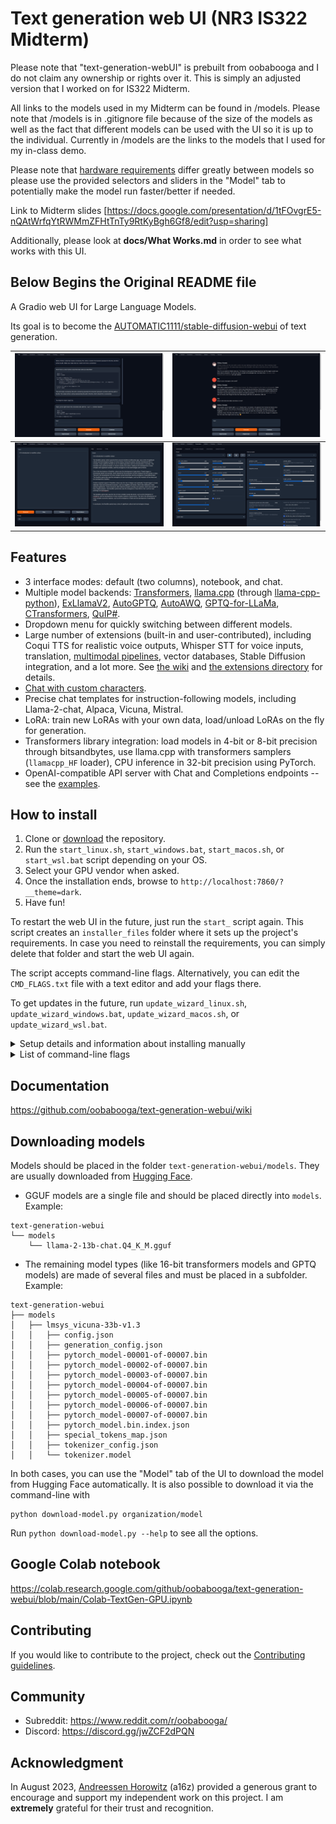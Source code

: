 # Text generation web UI (NR3 IS322 Midterm)

Please note that "text-generation-webUI" is prebuilt from oobabooga and I do not claim any ownership or rights over it. This is simply an adjusted version that I worked on for IS322 Midterm. 

All links to the models used in my Midterm can be found in /models. Please note that /models is in .gitignore file because of the size of the models as well as the fact that different models can be used with the UI so it is up to the individual. Currently in /models are the links to the models that I used for my in-class demo.

Please note that [hardware requirements](https://www.hardware-corner.net/llm-database/WizardCoder/) differ greatly between models so please use the provided selectors and sliders in the "Model" tab to potentially make the model run faster/better if needed.

Link to Midterm slides [https://docs.google.com/presentation/d/1tFOvgrE5-nQAtWrfqYtRWMmZFHtTnTy9RtKyBgh6Gf8/edit?usp=sharing]  

Additionally, please look at <b>docs/What Works.md</b> in order to see what works with this UI. 



## Below Begins the Original README file

A Gradio web UI for Large Language Models.

Its goal is to become the [AUTOMATIC1111/stable-diffusion-webui](https://github.com/AUTOMATIC1111/stable-diffusion-webui) of text generation.

|![Image1](https://github.com/oobabooga/screenshots/raw/main/print_instruct.png) | ![Image2](https://github.com/oobabooga/screenshots/raw/main/print_chat.png) |
|:---:|:---:|
|![Image1](https://github.com/oobabooga/screenshots/raw/main/print_default.png) | ![Image2](https://github.com/oobabooga/screenshots/raw/main/print_parameters.png) |

## Features

* 3 interface modes: default (two columns), notebook, and chat.
* Multiple model backends: [Transformers](https://github.com/huggingface/transformers), [llama.cpp](https://github.com/ggerganov/llama.cpp) (through [llama-cpp-python](https://github.com/abetlen/llama-cpp-python)), [ExLlamaV2](https://github.com/turboderp/exllamav2), [AutoGPTQ](https://github.com/PanQiWei/AutoGPTQ), [AutoAWQ](https://github.com/casper-hansen/AutoAWQ), [GPTQ-for-LLaMa](https://github.com/qwopqwop200/GPTQ-for-LLaMa), [CTransformers](https://github.com/marella/ctransformers), [QuIP#](https://github.com/Cornell-RelaxML/quip-sharp).
* Dropdown menu for quickly switching between different models.
* Large number of extensions (built-in and user-contributed), including Coqui TTS for realistic voice outputs, Whisper STT for voice inputs, translation, [multimodal pipelines](https://github.com/oobabooga/text-generation-webui/tree/main/extensions/multimodal), vector databases, Stable Diffusion integration, and a lot more. See [the wiki](https://github.com/oobabooga/text-generation-webui/wiki/07-%E2%80%90-Extensions) and [the extensions directory](https://github.com/oobabooga/text-generation-webui-extensions) for details.
* [Chat with custom characters](https://github.com/oobabooga/text-generation-webui/wiki/03-%E2%80%90-Parameters-Tab#character).
* Precise chat templates for instruction-following models, including Llama-2-chat, Alpaca, Vicuna, Mistral.
* LoRA: train new LoRAs with your own data, load/unload LoRAs on the fly for generation.
* Transformers library integration: load models in 4-bit or 8-bit precision through bitsandbytes, use llama.cpp with transformers samplers (`llamacpp_HF` loader), CPU inference in 32-bit precision using PyTorch.
* OpenAI-compatible API server with Chat and Completions endpoints -- see the [examples](https://github.com/oobabooga/text-generation-webui/wiki/12-%E2%80%90-OpenAI-API#examples).

## How to install

1) Clone or [download](https://github.com/oobabooga/text-generation-webui/archive/refs/heads/main.zip) the repository.
2) Run the `start_linux.sh`, `start_windows.bat`, `start_macos.sh`, or `start_wsl.bat` script depending on your OS.
3) Select your GPU vendor when asked.
4) Once the installation ends, browse to `http://localhost:7860/?__theme=dark`.
5) Have fun!

To restart the web UI in the future, just run the `start_` script again. This script creates an `installer_files` folder where it sets up the project's requirements. In case you need to reinstall the requirements, you can simply delete that folder and start the web UI again.

The script accepts command-line flags. Alternatively, you can edit the `CMD_FLAGS.txt` file with a text editor and add your flags there.

To get updates in the future, run `update_wizard_linux.sh`, `update_wizard_windows.bat`, `update_wizard_macos.sh`, or `update_wizard_wsl.bat`.

<details>
<summary>
Setup details and information about installing manually
</summary>

### One-click-installer

The script uses Miniconda to set up a Conda environment in the `installer_files` folder.

If you ever need to install something manually in the `installer_files` environment, you can launch an interactive shell using the cmd script: `cmd_linux.sh`, `cmd_windows.bat`, `cmd_macos.sh`, or `cmd_wsl.bat`.

* There is no need to run any of those scripts (`start_`, `update_wizard_`, or `cmd_`) as admin/root.
* To install the requirements for extensions, you can use the `extensions_reqs` script for your OS. At the end, this script will install the main requirements for the project to make sure that they take precedence in case of version conflicts.
* For additional instructions about AMD and WSL setup, consult [the documentation](https://github.com/oobabooga/text-generation-webui/wiki).
* For automated installation, you can use the `GPU_CHOICE`, `USE_CUDA118`, `LAUNCH_AFTER_INSTALL`, and `INSTALL_EXTENSIONS` environment variables. For instance: `GPU_CHOICE=A USE_CUDA118=FALSE LAUNCH_AFTER_INSTALL=FALSE INSTALL_EXTENSIONS=TRUE ./start_linux.sh`.

### Manual installation using Conda

Recommended if you have some experience with the command-line.

#### 0. Install Conda

https://docs.conda.io/en/latest/miniconda.html

On Linux or WSL, it can be automatically installed with these two commands ([source](https://educe-ubc.github.io/conda.html)):

```
curl -sL "https://repo.anaconda.com/miniconda/Miniconda3-latest-Linux-x86_64.sh" > "Miniconda3.sh"
bash Miniconda3.sh
```

#### 1. Create a new conda environment

```
conda create -n textgen python=3.11
conda activate textgen
```

#### 2. Install Pytorch

| System | GPU | Command |
|--------|---------|---------|
| Linux/WSL | NVIDIA | `pip3 install torch==2.2.1 torchvision==0.17.1 torchaudio==2.2.1 --index-url https://download.pytorch.org/whl/cu121` |
| Linux/WSL | CPU only | `pip3 install torch==2.2.1 torchvision==0.17.1 torchaudio==2.2.1 --index-url https://download.pytorch.org/whl/cpu` |
| Linux | AMD | `pip3 install torch==2.2.1 torchvision==0.17.1 torchaudio==2.2.1 --index-url https://download.pytorch.org/whl/rocm5.6` |
| MacOS + MPS | Any | `pip3 install torch==2.2.1 torchvision==0.17.1 torchaudio==2.2.1` |
| Windows | NVIDIA | `pip3 install torch==2.2.1 torchvision==0.17.1 torchaudio==2.2.1 --index-url https://download.pytorch.org/whl/cu121` |
| Windows | CPU only | `pip3 install torch==2.2.1 torchvision==0.17.1 torchaudio==2.2.1` |

The up-to-date commands can be found here: https://pytorch.org/get-started/locally/.

For NVIDIA, you also need to install the CUDA runtime libraries:

```
conda install -y -c "nvidia/label/cuda-12.1.1" cuda-runtime
```

If you need `nvcc` to compile some library manually, replace the command above with

```
conda install -y -c "nvidia/label/cuda-12.1.1" cuda
```

#### 3. Install the web UI

```
git clone https://github.com/oobabooga/text-generation-webui
cd text-generation-webui
pip install -r <requirements file according to table below>
```

Requirements file to use:

| GPU | CPU | requirements file to use |
|--------|---------|---------|
| NVIDIA | has AVX2 | `requirements.txt` |
| NVIDIA | no AVX2 | `requirements_noavx2.txt` |
| AMD | has AVX2 | `requirements_amd.txt` |
| AMD | no AVX2 | `requirements_amd_noavx2.txt` |
| CPU only | has AVX2 | `requirements_cpu_only.txt` |
| CPU only | no AVX2 | `requirements_cpu_only_noavx2.txt` |
| Apple | Intel | `requirements_apple_intel.txt` |
| Apple | Apple Silicon | `requirements_apple_silicon.txt` |

### Start the web UI

```
conda activate textgen
cd text-generation-webui
python server.py
```

Then browse to

`http://localhost:7860/?__theme=dark`

##### AMD GPU on Windows

1) Use `requirements_cpu_only.txt` or `requirements_cpu_only_noavx2.txt` in the command above.

2) Manually install llama-cpp-python using the appropriate command for your hardware: [Installation from PyPI](https://github.com/abetlen/llama-cpp-python#installation-with-hardware-acceleration).
    * Use the `LLAMA_HIPBLAS=on` toggle.
    * Note the [Windows remarks](https://github.com/abetlen/llama-cpp-python#windows-remarks).

3) Manually install AutoGPTQ: [Installation](https://github.com/PanQiWei/AutoGPTQ#install-from-source).
    * Perform the from-source installation - there are no prebuilt ROCm packages for Windows.

##### Older NVIDIA GPUs

1) For Kepler GPUs and older, you will need to install CUDA 11.8 instead of 12:

```
pip3 install torch==2.2.1 torchvision==0.17.1 torchaudio==2.2.1 --index-url https://download.pytorch.org/whl/cu118
conda install -y -c "nvidia/label/cuda-11.8.0" cuda-runtime
```

2) bitsandbytes >= 0.39 may not work. In that case, to use `--load-in-8bit`, you may have to downgrade like this:
    * Linux: `pip install bitsandbytes==0.38.1`
    * Windows: `pip install https://github.com/jllllll/bitsandbytes-windows-webui/raw/main/bitsandbytes-0.38.1-py3-none-any.whl`

##### Manual install

The `requirements*.txt` above contain various wheels precompiled through GitHub Actions. If you wish to compile things manually, or if you need to because no suitable wheels are available for your hardware, you can use `requirements_nowheels.txt` and then install your desired loaders manually.

### Alternative: Docker

```
For NVIDIA GPU:
ln -s docker/{nvidia/Dockerfile,nvidia/docker-compose.yml,.dockerignore} .
For AMD GPU: 
ln -s docker/{amd/Dockerfile,intel/docker-compose.yml,.dockerignore} .
For Intel GPU:
ln -s docker/{intel/Dockerfile,amd/docker-compose.yml,.dockerignore} .
For CPU only
ln -s docker/{cpu/Dockerfile,cpu/docker-compose.yml,.dockerignore} .
cp docker/.env.example .env
#Create logs/cache dir : 
mkdir -p logs cache
# Edit .env and set: 
#   TORCH_CUDA_ARCH_LIST based on your GPU model
#   APP_RUNTIME_GID      your host user's group id (run `id -g` in a terminal)
#   BUILD_EXTENIONS      optionally add comma separated list of extensions to build
# Edit CMD_FLAGS.txt and add in it the options you want to execute (like --listen --cpu)
# 
docker compose up --build
```

* You need to have Docker Compose v2.17 or higher installed. See [this guide](https://github.com/oobabooga/text-generation-webui/wiki/09-%E2%80%90-Docker) for instructions.
* For additional docker files, check out [this repository](https://github.com/Atinoda/text-generation-webui-docker).

### Updating the requirements

From time to time, the `requirements*.txt` change. To update, use these commands:

```
conda activate textgen
cd text-generation-webui
pip install -r <requirements file that you have used> --upgrade
```
</details>

<details>
<summary>
List of command-line flags
</summary>

#### Basic settings

| Flag                                       | Description |
|--------------------------------------------|-------------|
| `-h`, `--help`                             | show this help message and exit |
| `--multi-user`                             | Multi-user mode. Chat histories are not saved or automatically loaded. WARNING: this is likely not safe for sharing publicly. |
| `--character CHARACTER`                    | The name of the character to load in chat mode by default. |
| `--model MODEL`                            | Name of the model to load by default. |
| `--lora LORA [LORA ...]`                   | The list of LoRAs to load. If you want to load more than one LoRA, write the names separated by spaces. |
| `--model-dir MODEL_DIR`                    | Path to directory with all the models. |
| `--lora-dir LORA_DIR`                      | Path to directory with all the loras. |
| `--model-menu`                             | Show a model menu in the terminal when the web UI is first launched. |
| `--settings SETTINGS_FILE`                 | Load the default interface settings from this yaml file. See `settings-template.yaml` for an example. If you create a file called `settings.yaml`, this file will be loaded by default without the need to use the `--settings` flag. |
| `--extensions EXTENSIONS [EXTENSIONS ...]` | The list of extensions to load. If you want to load more than one extension, write the names separated by spaces. |
| `--verbose`                                | Print the prompts to the terminal. |
| `--chat-buttons`                           | Show buttons on the chat tab instead of a hover menu. |

#### Model loader

| Flag                                       | Description |
|--------------------------------------------|-------------|
| `--loader LOADER`                          | Choose the model loader manually, otherwise, it will get autodetected. Valid options: Transformers, llama.cpp, llamacpp_HF, ExLlamav2_HF, ExLlamav2, AutoGPTQ, AutoAWQ, GPTQ-for-LLaMa, ctransformers, QuIP#. |

#### Accelerate/transformers

| Flag                                        | Description |
|---------------------------------------------|-------------|
| `--cpu`                                     | Use the CPU to generate text. Warning: Training on CPU is extremely slow. |
| `--auto-devices`                            | Automatically split the model across the available GPU(s) and CPU. |
|  `--gpu-memory GPU_MEMORY [GPU_MEMORY ...]` | Maximum GPU memory in GiB to be allocated per GPU. Example: --gpu-memory 10 for a single GPU, --gpu-memory 10 5 for two GPUs. You can also set values in MiB like --gpu-memory 3500MiB. |
| `--cpu-memory CPU_MEMORY`                   | Maximum CPU memory in GiB to allocate for offloaded weights. Same as above. |
| `--disk`                                    | If the model is too large for your GPU(s) and CPU combined, send the remaining layers to the disk. |
| `--disk-cache-dir DISK_CACHE_DIR`           | Directory to save the disk cache to. Defaults to "cache". |
| `--load-in-8bit`                            | Load the model with 8-bit precision (using bitsandbytes). |
| `--bf16`                                    | Load the model with bfloat16 precision. Requires NVIDIA Ampere GPU. |
| `--no-cache`                                | Set `use_cache` to `False` while generating text. This reduces VRAM usage slightly, but it comes at a performance cost. |
| `--trust-remote-code`                       | Set `trust_remote_code=True` while loading the model. Necessary for some models. |
| `--no_use_fast`                             | Set use_fast=False while loading the tokenizer (it's True by default). Use this if you have any problems related to use_fast. |
| `--use_flash_attention_2`                   | Set use_flash_attention_2=True while loading the model. |

#### bitsandbytes 4-bit

⚠️  Requires minimum compute of 7.0 on Windows at the moment.

| Flag                                        | Description |
|---------------------------------------------|-------------|
| `--load-in-4bit`                            | Load the model with 4-bit precision (using bitsandbytes). |
| `--use_double_quant`                        | use_double_quant for 4-bit. |
| `--compute_dtype COMPUTE_DTYPE`             | compute dtype for 4-bit. Valid options: bfloat16, float16, float32. |
| `--quant_type QUANT_TYPE`                   | quant_type for 4-bit. Valid options: nf4, fp4. |

#### llama.cpp

| Flag        | Description |
|-------------|-------------|
| `--tensorcores`  | Use llama-cpp-python compiled with tensor cores support. This increases performance on RTX cards. NVIDIA only. |
| `--n_ctx N_CTX` | Size of the prompt context. |
| `--threads` | Number of threads to use. |
| `--threads-batch THREADS_BATCH` | Number of threads to use for batches/prompt processing. |
| `--no_mul_mat_q` | Disable the mulmat kernels. |
| `--n_batch` | Maximum number of prompt tokens to batch together when calling llama_eval. |
| `--no-mmap`   | Prevent mmap from being used. |
| `--mlock`     | Force the system to keep the model in RAM. |
| `--n-gpu-layers N_GPU_LAYERS` | Number of layers to offload to the GPU. |
| `--tensor_split TENSOR_SPLIT`       | Split the model across multiple GPUs. Comma-separated list of proportions. Example: 18,17. |
| `--numa`      | Activate NUMA task allocation for llama.cpp. |
| `--logits_all`| Needs to be set for perplexity evaluation to work. Otherwise, ignore it, as it makes prompt processing slower. |
| `--no_offload_kqv` | Do not offload the K, Q, V to the GPU. This saves VRAM but reduces the performance. |
| `--cache-capacity CACHE_CAPACITY`   | Maximum cache capacity (llama-cpp-python). Examples: 2000MiB, 2GiB. When provided without units, bytes will be assumed. |
| `--row_split`                               | Split the model by rows across GPUs. This may improve multi-gpu performance. |
| `--streaming-llm`                           | Activate StreamingLLM to avoid re-evaluating the entire prompt when old messages are removed. |
| `--attention-sink-size ATTENTION_SINK_SIZE` | StreamingLLM: number of sink tokens. Only used if the trimmed prompt doesn't share a prefix with the old prompt. |

#### ExLlamav2

| Flag             | Description |
|------------------|-------------|
|`--gpu-split`     | Comma-separated list of VRAM (in GB) to use per GPU device for model layers. Example: 20,7,7. |
|`--max_seq_len MAX_SEQ_LEN`           | Maximum sequence length. |
|`--cfg-cache`                         | ExLlamav2_HF: Create an additional cache for CFG negative prompts. Necessary to use CFG with that loader. |
|`--no_flash_attn`                     | Force flash-attention to not be used. |
|`--cache_8bit`                        | Use 8-bit cache to save VRAM. |
|`--cache_4bit`                        | Use Q4 cache to save VRAM. |
|`--num_experts_per_token NUM_EXPERTS_PER_TOKEN` |  Number of experts to use for generation. Applies to MoE models like Mixtral. |

#### AutoGPTQ

| Flag             | Description |
|------------------|-------------|
| `--triton`                     | Use triton. |
| `--no_inject_fused_attention`  | Disable the use of fused attention, which will use less VRAM at the cost of slower inference. |
| `--no_inject_fused_mlp`        | Triton mode only: disable the use of fused MLP, which will use less VRAM at the cost of slower inference. |
| `--no_use_cuda_fp16`           | This can make models faster on some systems. |
| `--desc_act`                   | For models that don't have a quantize_config.json, this parameter is used to define whether to set desc_act or not in BaseQuantizeConfig. |
| `--disable_exllama`            | Disable ExLlama kernel, which can improve inference speed on some systems. |
| `--disable_exllamav2`          | Disable ExLlamav2 kernel. |

#### GPTQ-for-LLaMa

| Flag                      | Description |
|---------------------------|-------------|
| `--wbits WBITS`           | Load a pre-quantized model with specified precision in bits. 2, 3, 4 and 8 are supported. |
| `--model_type MODEL_TYPE` | Model type of pre-quantized model. Currently LLaMA, OPT, and GPT-J are supported. |
| `--groupsize GROUPSIZE`   | Group size. |
| `--pre_layer PRE_LAYER [PRE_LAYER ...]`  | The number of layers to allocate to the GPU. Setting this parameter enables CPU offloading for 4-bit models. For multi-gpu, write the numbers separated by spaces, eg `--pre_layer 30 60`. |
| `--checkpoint CHECKPOINT` | The path to the quantized checkpoint file. If not specified, it will be automatically detected. |
| `--monkey-patch`          | Apply the monkey patch for using LoRAs with quantized models. |

#### ctransformers

| Flag        | Description |
|-------------|-------------|
| `--model_type MODEL_TYPE` | Model type of pre-quantized model. Currently gpt2, gptj, gptneox, falcon, llama, mpt, starcoder (gptbigcode), dollyv2, and replit are supported. |

#### HQQ

| Flag        | Description |
|-------------|-------------|
| `--hqq-backend` | Backend for the HQQ loader. Valid options: PYTORCH, PYTORCH_COMPILE, ATEN. |

#### DeepSpeed

| Flag                                  | Description |
|---------------------------------------|-------------|
| `--deepspeed`                         | Enable the use of DeepSpeed ZeRO-3 for inference via the Transformers integration. |
| `--nvme-offload-dir NVME_OFFLOAD_DIR` | DeepSpeed: Directory to use for ZeRO-3 NVME offloading. |
| `--local_rank LOCAL_RANK`             | DeepSpeed: Optional argument for distributed setups. |

#### RoPE (for llama.cpp, ExLlamaV2, and transformers)

| Flag             | Description |
|------------------|-------------|
| `--alpha_value ALPHA_VALUE`           | Positional embeddings alpha factor for NTK RoPE scaling. Use either this or `compress_pos_emb`, not both. |
| `--rope_freq_base ROPE_FREQ_BASE`     | If greater than 0, will be used instead of alpha_value. Those two are related by `rope_freq_base = 10000 * alpha_value ^ (64 / 63)`. |
| `--compress_pos_emb COMPRESS_POS_EMB` | Positional embeddings compression factor. Should be set to `(context length) / (model's original context length)`. Equal to `1/rope_freq_scale`. |

#### Gradio

| Flag                                  | Description |
|---------------------------------------|-------------|
| `--listen`                            | Make the web UI reachable from your local network. |
| `--listen-port LISTEN_PORT`           | The listening port that the server will use. |
| `--listen-host LISTEN_HOST`           | The hostname that the server will use. |
| `--share`                             | Create a public URL. This is useful for running the web UI on Google Colab or similar. |
| `--auto-launch`                       | Open the web UI in the default browser upon launch. |
| `--gradio-auth USER:PWD`              | Set Gradio authentication password in the format "username:password". Multiple credentials can also be supplied with "u1:p1,u2:p2,u3:p3". |
| `--gradio-auth-path GRADIO_AUTH_PATH` | Set the Gradio authentication file path. The file should contain one or more user:password pairs in the same format as above. |
| `--ssl-keyfile SSL_KEYFILE`           | The path to the SSL certificate key file. |
| `--ssl-certfile SSL_CERTFILE`         | The path to the SSL certificate cert file. |

#### API

| Flag                                  | Description |
|---------------------------------------|-------------|
| `--api`                               | Enable the API extension. |
| `--public-api`                        | Create a public URL for the API using Cloudfare. |
| `--public-api-id PUBLIC_API_ID`       | Tunnel ID for named Cloudflare Tunnel. Use together with public-api option. |
| `--api-port API_PORT`                 | The listening port for the API. |
| `--api-key API_KEY`                   | API authentication key. |
| `--admin-key ADMIN_KEY`               | API authentication key for admin tasks like loading and unloading models. If not set, will be the same as --api-key. |
| `--nowebui`                           | Do not launch the Gradio UI. Useful for launching the API in standalone mode. |

#### Multimodal

| Flag                                  | Description |
|---------------------------------------|-------------|
| `--multimodal-pipeline PIPELINE`      | The multimodal pipeline to use. Examples: `llava-7b`, `llava-13b`. |

</details>

## Documentation

https://github.com/oobabooga/text-generation-webui/wiki

## Downloading models

Models should be placed in the folder `text-generation-webui/models`. They are usually downloaded from [Hugging Face](https://huggingface.co/models?pipeline_tag=text-generation&sort=downloads).

* GGUF models are a single file and should be placed directly into `models`. Example:

```
text-generation-webui
└── models
    └── llama-2-13b-chat.Q4_K_M.gguf
```

* The remaining model types (like 16-bit transformers models and GPTQ models) are made of several files and must be placed in a subfolder. Example:

```
text-generation-webui
├── models
│   ├── lmsys_vicuna-33b-v1.3
│   │   ├── config.json
│   │   ├── generation_config.json
│   │   ├── pytorch_model-00001-of-00007.bin
│   │   ├── pytorch_model-00002-of-00007.bin
│   │   ├── pytorch_model-00003-of-00007.bin
│   │   ├── pytorch_model-00004-of-00007.bin
│   │   ├── pytorch_model-00005-of-00007.bin
│   │   ├── pytorch_model-00006-of-00007.bin
│   │   ├── pytorch_model-00007-of-00007.bin
│   │   ├── pytorch_model.bin.index.json
│   │   ├── special_tokens_map.json
│   │   ├── tokenizer_config.json
│   │   └── tokenizer.model
```

In both cases, you can use the "Model" tab of the UI to download the model from Hugging Face automatically. It is also possible to download it via the command-line with 

```
python download-model.py organization/model
```

Run `python download-model.py --help` to see all the options.

## Google Colab notebook

https://colab.research.google.com/github/oobabooga/text-generation-webui/blob/main/Colab-TextGen-GPU.ipynb

## Contributing

If you would like to contribute to the project, check out the [Contributing guidelines](https://github.com/oobabooga/text-generation-webui/wiki/Contributing-guidelines).

## Community

* Subreddit: https://www.reddit.com/r/oobabooga/
* Discord: https://discord.gg/jwZCF2dPQN

## Acknowledgment

In August 2023, [Andreessen Horowitz](https://a16z.com/) (a16z) provided a generous grant to encourage and support my independent work on this project. I am **extremely** grateful for their trust and recognition.

